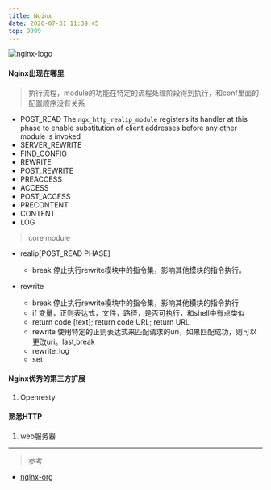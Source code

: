 ```yaml
---
title: Nginx
date: 2020-07-31 11:39:45
top: 9999
---
```

![nginx-logo](https://azou.tech/blog/static/image/nginx-logo.png)

#### Nginx出现在哪里

> 执行流程，module的功能在特定的流程处理阶段得到执行，和conf里面的配置顺序没有关系
- POST_READ The `ngx_http_realip_module` registers its handler at this phase to enable substitution of client addresses before any other module is invoked
- SERVER_REWRITE
- FIND_CONFIG
- REWRITE
- POST_REWRITE
- PREACCESS
- ACCESS
- POST_ACCESS
- PRECONTENT
- CONTENT
- LOG


> core module 

- realip[POST_READ PHASE]
  - break 停止执行rewrite模块中的指令集，影响其他模块的指令执行。

- rewrite
  - break 停止执行rewrite模块中的指令集，影响其他模块的指令执行
  - if  变量，正则表达式，文件，路径，是否可执行，和shell中有点类似
  - return code [text]; return code URL; return URL
  - rewrite 使用特定的正则表达式来匹配请求的uri，如果匹配成功，则可以更改uri。last,break
  - rewrite_log
  - set



#### Nginx优秀的第三方扩展
1. Openresty

#### 熟悉HTTP
1. web服务器

---


> 参考
- [nginx-org](http://nginx.org/en/docs/)

